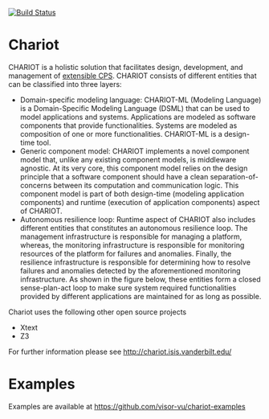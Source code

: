 [![Build Status](https://travis-ci.org/visor-vu/chariot.svg?branch=master)](https://travis-ci.org/visor-vu/chariot)

# Chariot

CHARIOT is a holistic solution that facilitates design, development, and management of [extensible CPS](http://etd.library.vbe.proxy.library.vanderbilt.edu/available/etd-11172016-154749/unrestricted/Pradhan.pdf). CHARIOT consists of different entities that can be classified into three layers:
- Domain-specific modeling language: CHARIOT-ML (Modeling Language) is a Domain-Specific Modeling Language (DSML) that can be used to model applications and systems. Applications are modeled as software components that provide functionalities. Systems are modeled as composition of one or more functionalities. CHARIOT-ML is a design-time tool.
- Generic component model: CHARIOT implements a novel component model that, unlike any existing component models, is middleware agnostic. At its very core, this component model relies on the design principle that a software component should have a clean separation-of-concerns between its computation and communication logic. This component model is part of both design-time (modeling application components) and runtime (execution of application components) aspect of CHARIOT.
- Autonomous resilience loop: Runtime aspect of CHARIOT also includes different entities that constitutes an autonomous resilience loop. The management infrastructure is responsible for managing a platform, whereas, the monitoring infrastructure is responsible for monitoring resources of the platform for failures and anomalies. Finally, the resilience infrastructure is responsible for determining how to resolve failures and anomalies detected by the aforementioned monitoring infrastructure. As shown in the figure below, these entities form a closed sense-plan-act loop to make sure system required functionalities provided by different applications are maintained for as long as possible.

Chariot uses the following other open source projects

- Xtext
- Z3

For further information please see http://chariot.isis.vanderbilt.edu/

# Examples

Examples are available at https://github.com/visor-vu/chariot-examples
